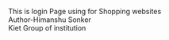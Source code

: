 This is login Page using for Shopping websites
<br>
Author-Himanshu Sonker
<br>
Kiet Group of institution
